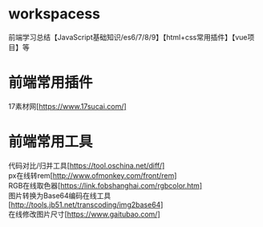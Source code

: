 # workspacess
前端学习总结【JavaScript基础知识/es6/7/8/9】【html+css常用插件】【vue项目】等
# 前端常用插件
17素材网[https://www.17sucai.com/]

# 前端常用工具
代码对比/归并工具[https://tool.oschina.net/diff/]
<br />
px在线转rem[http://www.ofmonkey.com/front/rem]
<br />
RGB在线取色器[https://link.fobshanghai.com/rgbcolor.htm]
<br />
图片转换为Base64编码在线工具[http://tools.jb51.net/transcoding/img2base64]
<br />
在线修改图片尺寸[https://www.gaitubao.com/]